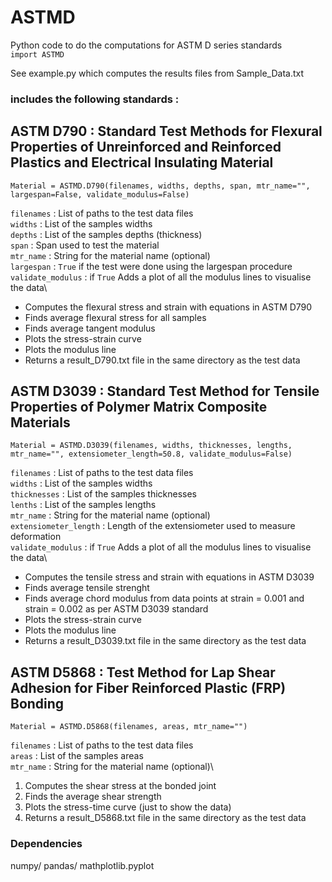 # ASTMD
Python code to do the computations for ASTM D series standards\
```import ASTMD```

See example.py which computes the results files from Sample_Data.txt


### includes the following standards : 

## ASTM D790 : Standard Test Methods for Flexural Properties of Unreinforced and Reinforced Plastics and Electrical Insulating Material
```
Material = ASTMD.D790(filenames, widths, depths, span, mtr_name="", largespan=False, validate_modulus=False)
```
```filenames``` : List of paths to the test data files\
```widths``` : List of the samples widths\
```depths``` : List of the samples depths (thickness)\
```span``` : Span used to test the material\
```mtr_name``` : String for the material name (optional)\
```largespan``` : ```True``` if the test were done using the largespan procedure\
```validate_modulus``` : if ```True``` Adds a plot of all the modulus lines to visualise the data\

- Computes the flexural stress and strain with equations in ASTM D790 
- Finds average flexural stress for all samples
- Finds average tangent modulus 
- Plots the stress-strain curve
- Plots the modulus line 
- Returns a result_D790.txt file in the same directory as the test data


## ASTM D3039 : Standard Test Method for Tensile Properties of Polymer Matrix Composite Materials
```
Material = ASTMD.D3039(filenames, widths, thicknesses, lengths, mtr_name="", extensiometer_length=50.8, validate_modulus=False)
```
```filenames``` : List of paths to the test data files\
```widths``` : List of the samples widths\
```thicknesses``` : List of the samples thicknesses\
```lenths``` : List of the samples lengths \
```mtr_name``` : String for the material name (optional)\
```extensiometer_length``` : Length of the extensiometer used to measure deformation\
```validate_modulus``` :  if ```True``` Adds a plot of all the modulus lines to visualise the data\

- Computes the tensile stress and strain with equations in ASTM D3039
- Finds average tensile strenght
- Finds average chord modulus from data points at strain = 0.001 and strain  = 0.002 as per ASTM D3039 standard
- Plots the stress-strain curve
- Plots the modulus line 
- Returns a result_D3039.txt file in the same directory as the test data


## ASTM D5868 : Test Method for Lap Shear Adhesion for Fiber Reinforced Plastic (FRP) Bonding
```
Material = ASTMD.D5868(filenames, areas, mtr_name="")
```
```filenames``` : List of paths to the test data files\
```areas``` : List of the samples areas\
```mtr_name``` : String for the material name (optional)\

1. Computes the shear stress at the bonded joint
2. Finds the average shear strength
3. Plots the stress-time curve (just to show the data)
4. Returns a result_D5868.txt file in the same directory as the test data

### Dependencies
numpy/
pandas/
mathplotlib.pyplot

